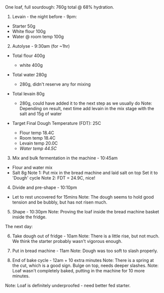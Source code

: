 One loaf, full sourdough: 760g total @ 68% hydration.

1. Levain - the night before - 9pm:
  - Starter            50g
  - White flour       100g
  - Water @ room temp 100g

2. Autolyse - 9:30am (for ~1hr)
  * Total flour 400g
    - white  400g 

  * Total water 280g     
    - 280g, didn't reserve any for mixing 

  * Total levain 80g     
    - 280g, could have added it to the next step as we usually do
Note: Depending on result, next time add levain in the mix stage with the salt and 15g of water

  * Target Final Dough Temperature (FDT): 25C
    - Flour temp  18.4C
    - Room temp   18.4C
    - Levain temp 20.0C
    - *Water temp 44.5C*

3. Mix and bulk fermentation in the machine - 10:45am
  - Flour and water mix
  - Salt         8g
Note 1: Put mix in the bread machine and laid salt on top
        Set it to 'Dough' cycle
Note 2: FDT = 24.9C, nice! 

4. Divide and pre-shape - 10:10pm
  - Let to rest uncovered for 15mins
Note: The dough seems to hold good tension and be bubbly, but has not risen much. 

5. Shape - 10:30pm
Note: Proving the loaf inside the bread machine basket inside the fridge.

The next day:

6. Take dough out of fridge - 10am
Note: There is a little rise, but not much. We think the starter probably wasn't vigorous enough.

7. Put in bread machine - 11am
Note: Dough was too soft to slash properly.

8. End of bake cycle - 12am + 10 extra minutes
Note: There is a spring at the cut, which is a good sign.
      Bulge on top, needs deeper slashes.
Note: Loaf wasn't completely baked, putting in the machine for 10 more minutes.

Note: Loaf is definitely underproofed - need better fed starter.
